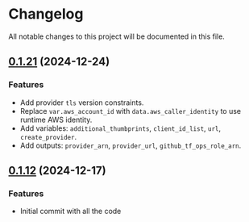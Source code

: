 # Changelog

All notable changes to this project will be documented in this file.

## [0.1.21]() (2024-12-24)

### Features

* Add provider `tls` version constraints.
* Replace `var.aws_account_id` with `data.aws_caller_identity` to use runtime AWS identity.
* Add variables: `additional_thumbprints`, `client_id_list`, `url`, `create_provider`.
* Add outputs: `provider_arn`, `provider_url`, `github_tf_ops_role_arn`.

## [0.1.12]() (2024-12-17)

### Features

* Initial commit with all the code
